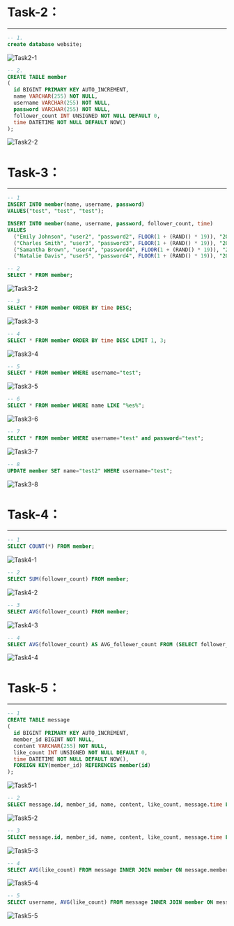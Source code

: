 # Task-2：
---
  ```sql
  -- 1. 
  create database website;
  ```
  ![Task2-1](./img/Task2-1.png)
  ```sql
  -- 2. 
  CREATE TABLE member
  (
    id BIGINT PRIMARY KEY AUTO_INCREMENT, 
    name VARCHAR(255) NOT NULL, 
    username VARCHAR(255) NOT NULL, 
    password VARCHAR(255) NOT NULL, 
    follower_count INT UNSIGNED NOT NULL DEFAULT 0, 
    time DATETIME NOT NULL DEFAULT NOW()
  );
  ``` 
  ![Task2-2](./img/Task2-2.png)
# Task-3：
---
  ```sql
  -- 1
  INSERT INTO member(name, username, password) 
  VALUES("test", "test", "test");
  
  INSERT INTO member(name, username, password, follower_count, time)
  VALUES
    ("Emily Johnson", "user2", "password2", FLOOR(1 + (RAND() * 19)), "2024-05-02 02:00:00"),
    ("Charles Smith", "user3", "password3", FLOOR(1 + (RAND() * 19)), "2024-05-03 03:00:00"),
    ("Samantha Brown", "user4", "password4", FLOOR(1 + (RAND() * 19)), "2024-05-04 04:00:00"),
    ("Natalie Davis", "user5", "password4", FLOOR(1 + (RAND() * 19)), "2024-05-05 05:00:00");
  ```
  ```sql
  -- 2
  SELECT * FROM member;
  ```
  ![Task3-2](./img/Task3-2.png)
  ```sql
  -- 3
  SELECT * FROM member ORDER BY time DESC;
  ```
  ![Task3-3](./img/Task3-3.png)
  ```sql
  -- 4
  SELECT * FROM member ORDER BY time DESC LIMIT 1, 3;
  ```
  ![Task3-4](./img/Task3-4.png)
  ```sql
  -- 5
  SELECT * FROM member WHERE username="test";
  ```
  ![Task3-5](./img/Task3-5.png)
  ```sql
  -- 6
  SELECT * FROM member WHERE name LIKE "%es%";
  ```
  ![Task3-6](./img/Task3-6.png)
  ```sql
  -- 7
  SELECT * FROM member WHERE username="test" and password="test";
  ```
  ![Task3-7](./img/Task3-7.png)
  ```sql
  -- 8
  UPDATE member SET name="test2" WHERE username="test";
  ```
  ![Task3-8](./img/Task3-8.png)
# Task-4：
---
  ```sql
  -- 1
  SELECT COUNT(*) FROM member;
  ```
  ![Task4-1](./img/Task4-1.png)
  ```sql
  -- 2
  SELECT SUM(follower_count) FROM member;
  ```
  ![Task4-2](./img/Task4-2.png)
  ```sql
  -- 3
  SELECT AVG(follower_count) FROM member;
  ```
  ![Task4-3](./img/Task4-3.png)
  ```sql
  -- 4
  SELECT AVG(follower_count) AS AVG_follower_count FROM (SELECT follower_count FROM member ORDER BY follower_count DESC LIMIT 2) as Top_2_follower_count;
  ```
  ![Task4-4](./img/Task4-4.png)
# Task-5：
---
  ```sql
  -- 1
  CREATE TABLE message
  (
    id BIGINT PRIMARY KEY AUTO_INCREMENT,
    member_id BIGINT NOT NULL,
    content VARCHAR(255) NOT NULL,
    like_count INT UNSIGNED NOT NULL DEFAULT 0,
    time DATETIME NOT NULL DEFAULT NOW(),
    FOREIGN KEY(member_id) REFERENCES member(id)
  );
  ```
  ![Task5-1](./img/Task5-1.png)
  ```sql
  -- 2
  SELECT message.id, member_id, name, content, like_count, message.time FROM message INNER JOIN member ON message.member_id=member.id;
  ```
  ![Task5-2](./img/Task5-2.png)
  ```sql
  -- 3
  SELECT message.id, member_id, name, content, like_count, message.time FROM message INNER JOIN member ON message.member_id=member.id WHERE username="test";
  ```
  ![Task5-3](./img/Task5-3.png)
  ```sql
  -- 4
  SELECT AVG(like_count) FROM message INNER JOIN member ON message.member_id=member.id WHERE username="test";
  ```
  ![Task5-4](./img/Task5-4.png)
  ```sql
  -- 5
  SELECT username, AVG(like_count) FROM message INNER JOIN member ON message.member_id=member.id GROUP BY username;
  ```
  ![Task5-5](./img/Task5-5.png)

